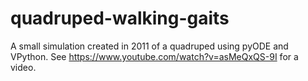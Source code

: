 # quadruped-walking-gaits

A small simulation created in 2011 of a quadruped using pyODE and VPython.
See https://www.youtube.com/watch?v=asMeQxQS-9I for a video.
